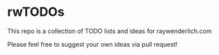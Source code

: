 # rwTODOs

This repo is a collection of TODO lists and ideas for raywenderlich.com

Please feel free to suggest your own ideas via pull request!
